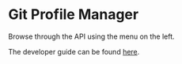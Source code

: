 # Git Profile Manager

Browse through the API using the menu on the left.

The developer guide can be found [here](../doc/developers.md).